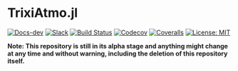 # TrixiAtmo.jl

<!--
[![Docs-stable](https://img.shields.io/badge/docs-stable-blue.svg)](https://trixi-framework.github.io/TrixiAtmo.jl/stable)
-->
[![Docs-dev](https://img.shields.io/badge/docs-dev-blue.svg)](https://trixi-framework.github.io/TrixiAtmo.jl/dev)
[![Slack](https://img.shields.io/badge/chat-slack-e01e5a)](https://join.slack.com/t/trixi-framework/shared_invite/zt-sgkc6ppw-6OXJqZAD5SPjBYqLd8MU~g)
[![Build Status](https://github.com/trixi-framework/TrixiAtmo.jl/workflows/CI/badge.svg)](https://github.com/trixi-framework/TrixiAtmo.jl/actions?query=workflow%3ACI)
[![Codecov](https://codecov.io/gh/trixi-framework/TrixiAtmo.jl/branch/main/graph/badge.svg)](https://codecov.io/gh/trixi-framework/TrixiAtmo.jl)
[![Coveralls](https://coveralls.io/repos/github/trixi-framework/TrixiAtmo.jl/badge.svg?branch=main)](https://coveralls.io/github/trixi-framework/TrixiAtmo.jl?branch=main)
[![License: MIT](https://img.shields.io/badge/License-MIT-success.svg)](https://opensource.org/licenses/MIT)
<!--
[![DOI](https://zenodo.org/badge/DOI/10.5281/zenodo.3996439.svg)](https://doi.org/10.5281/zenodo.3996439)
-->

**Note: This repository is still in its alpha stage and anything might change at
any time and without warning, including the deletion of this repository
itself.**
